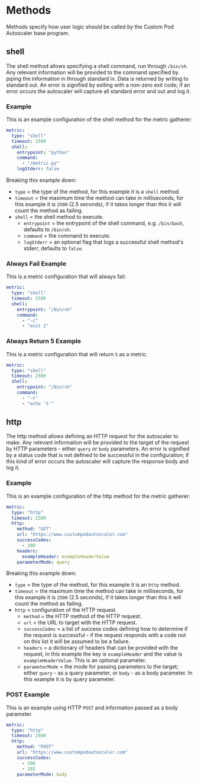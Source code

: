 # Methods

Methods specify how user logic should be called by the Custom Pod Autoscaler base program.

## shell

The shell method allows specifying a shell command, run through `/bin/sh`. Any relevant
information will be provided to the command specified by piping the information in through standard
in. Data is returned by writing to standard out. An error is signified by exiting with a non-zero
exit code; if an error occurs the autoscaler will capture all standard error and out and log it.

### Example

This is an example configuration of the shell method for the metric gatherer:
```yaml
metric:
  type: "shell"
  timeout: 2500
  shell:
    entrypoint: "python"
    command:
      - "/metric.py"
    logStderr: false
```
Breaking this example down:

- `type` = the type of the method, for this example it is a `shell` method.
- `timeout` = the maximum time the method can take in milliseconds, for this example it is `2500` (2.5 seconds), if it takes longer than this it will count the method as failing.
- `shell` = the shell method to execute.
  - `entrypoint` = the entrypoint of the shell command, e.g. `/bin/bash`, defaults to `/bin/sh`.
  - `command` = the command to execute.
  - `logStderr` = an optional flag that logs a successful shell method's stderr, defaults to `false`.

### Always Fail Example

This is a metric configuration that will always fail:
```yaml
metric:
  type: "shell"
  timeout: 2500
  shell:
    entrypoint: "/bin/sh"
    command:
      - "-c"
      - "exit 1"
```

### Always Return 5 Example

This is a metric configuration that will return `5` as a metric.
```yaml
metric:
  type: "shell"
  timeout: 2500
  shell:
    entrypoint: "/bin/sh"
    command:
      - "-c"
      - "echo '5'"
```

## http

The http method allows defining an HTTP request for the autoscaler to make. Any
relevant information will be provided to the target of the request by HTTP
parameters - either `query` or `body` parameters. An error is signified by a
status code that is not defined to be successful in the configuration; if this
kind of error occurs the autoscaler will capture the response body and log it.

### Example

This is an example configuration of the http method for the metric gatherer:

```yaml
metric:
  type: "http"
  timeout: 2500
  http:
    method: "GET"
    url: "https://www.custompodautoscaler.com"
    successCodes:
      - 200
    headers:
      exampleHeader: exampleHeaderValue
    parameterMode: query
```

Breaking this example down:

- `type` = the type of the method, for this example it is an `http` method.
- `timeout` = the maximum time the method can take in milliseconds, for this
  example it is `2500` (2.5 seconds), if it takes longer than this it will count
  the method as failing.
- `http` = configuration of the HTTP request.
  - `method` = the HTTP method of the HTTP request.
  - `url` = the URL to target with the HTTP request.
  - `successCodes` = a list of success codes defining how to determine if the
    request is successful - if the request responds with a code not on this list
    it will be assumed to be a failure.
  - `headers` = a dictionary of headers that can be provided with the request,
    in this example the key is `exampleHeader` and the value is
    `exampleHeaderValue`. This is an optional parameter.
  - `parameterMode` = the mode for passing parameters to the target; either
    `query` - as a query parameter, or `body` - as a body parameter. In this
    example it is by query parameter.

### POST Example

This is an example using HTTP `POST` and information passed as a body parameter.

```yaml
metric:
  type: "http"
  timeout: 2500
  http:
    method: "POST"
    url: "https://www.custompodautoscaler.com"
    successCodes:
      - 200
      - 202
    parameterMode: body
```
